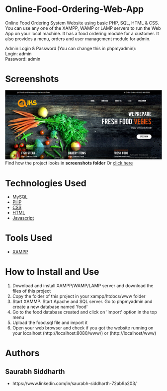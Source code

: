 # Online-Food-Ordering-Web-App

Online Food Ordering System Website using basic PHP, SQL, HTML & CSS. You can use any one of the XAMPP, WAMP or LAMP servers to run the Web App on your local machine. It has a food ordering module for a customer. It also provides a menu, orders and user management module for admin.

Admin Login & Password (You can change this in phpmyadmin):<br/>
Login: admin <br>
Password: admin<br>

# Screenshots

<img src="https://github.com/byteWizard07/www/blob/main/screenshots/99-banner.png">
Find how the project looks in <b>screenshots folder</b> Or <a href="https://github.com/Sau2001rabh/Food-ordering-app/tree/main/screenshots">click here</a>

# Technologies Used

<ul>
<a href="https://www.mysql.com/"><li>MySQL</a></li>
<a href="https://www.php.net/"><li>PHP</a></li>
<a href="https://www.w3.org/Style/CSS/Overview.en.html"><li>CSS</a></li>
<a href="https://www.w3.org/TR/html52/"><li>HTML</a></li>
<a href="https://www.javascript.com/"><li>Javascript</a></li>
</ul>

# Tools Used

<ul>
  <a href="https://www.apachefriends.org/"><li>XAMPP</a></li>
</ul>

# How to Install and Use

<ol>
<li>Download and install XAMPP/WAMP/LAMP server and download the files of this project</li>
<li>Copy the folder of this project in your xampp/htdocs/www folder</li>
<li>Start XAMMP. Start Apache and SQL server. Go to phpmyadmin and create a new database named 'food'</li>
<li>Go to the food database created and click on 'Import' option in the top menu</li>
<li>Upload the food.sql file and import it</li>
<li>Open your web browser and check if you got the website running on your localhost (http://localhost:8080/www/) or
 (http://localhost/www)</li>
</ol>

# Authors

## Saurabh Siddharth

<ul>
<li>https://www.linkedin.com/in/saurabh-siddharth-72ab9a203/</li>
</ul>

